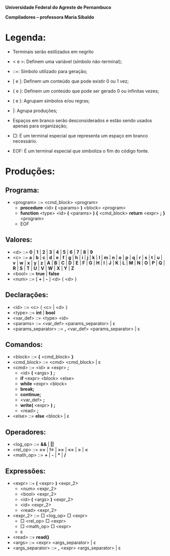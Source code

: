 **Universidade Federal do Agreste de Pernambuco**

**Compiladores – professora Maria Sibaldo**

# **Legenda:**

* Terminais serão estilizados em negrito  
* \< e \>: Definem uma variável (símbolo não-terminal);  
* ::=: Símbolo utilizado para geração;  
* \[ e \]: Definem um conteúdo que pode existir 0 ou 1 vez;  
* { e }: Definem um conteúdo que pode ser gerado 0 ou infinitas vezes;  
* ( e ): Agrupam símbolos e/ou regras;  
* |: Agrupa produções;  
* Espaços em branco serão desconsiderados e estão sendo usados apenas para organização;  
* □: É um terminal especial que representa um espaço em branco necessário.

* EOF: É um terminal especial que simboliza o fim do código fonte.

# **Produções:**

## **Programa:**

* \<program\> ::= \<cmd\_block\> \<program\>  
  * **procedure** \<id\> **(** \<params\> **)** \<block\> \<program\>  
  * **function** \<type\> \<id\> **(** \<params\> **)** **{** \<cmd\_block\> **return** \<expr\> **;** **}** \<program\>  
  * EOF

## **Valores:**

* \<d\> ::= **0** | **1** | **2** | **3** | **4** | **5** | **6** | **7** | **8** | **9**  
* \<c\> ::= **a** | **b** | **c** | **d** | **e** | **f** | **g** | **h** | **i** | **j** | **k** | **l** | **m** | **n** | **o** | **p** | **q** | **r** | **s** | **t** | **u** | **v** | **w** | **x** | **y** | **z** | **A** | **B** | **C** | **D** | **E** | **F** | **G** | **H** | **I** | **J** | **K** | **L** | **M** | **N** | **O** | **P** | **Q** | **R** | **S** | **T** | **U** | **V** | **W** | **X** | **Y** | **Z**  
* \<bool\> ::= **true** | **false**  
* \<num\> ::= \[ **\+** | **\-** \] \<d\> { \<d\> }

## **Declarações:**

* \<id\> ::= \<c\> { \<c\> | \<d\> }  
* \<type\> ::= **int** | **bool**  
* \<var\_def\> ::= \<type\> \<id\>  
* \<params\> ::=  \<var\_def\> \<params\_separator\> | ε  
* \<params\_separator\> ::= **,** \<var\_def\> \<params\_separator\> |  ε


## **Comandos:**

* \<block\> ::= **{** \<cmd\_block\> **}**  
* \<cmd\_block\> ::= \<cmd\> \<cmd\_block\> | ε  
* \<cmd\> ::= \<id\> **\=** \<expr\> **;**  
  * \<id\> **(** \<args\> **)** **;**  
  * **if** \<expr\> \<block\> \<else\>  
  * **while** \<expr\> \<block\>  
  * **break;**  
  * **continue;**  
  * \<var\_def\> **;**  
  * **write(** \<expr\> **)** **;**  
  * \<read\> **;**  
* \<else\> ::= **else** \<block\> | ε

## **Operadores:**

* \<log\_op\> ::= **&&** | **||**  
* \<rel\_op\> ::= **\==** | **\!=** | **\>=** | **\<=** | **\>** | **\<**  
* \<math\_op\> ::= **\+** | **\-** | **\*** | **/**

## **Expressões:**

* \<expr\> ::= **(** \<expr\> **)** \<expr\_2\>  
  * \<num\> \<expr\_2\>  
  * \<bool\> \<expr\_2\>  
  * \<id\> **(** \<args\> **)** \<expr\_2\>  
  * \<id\> \<expr\_2\>  
  * \<read\> \<expr\_2\>  
* \<expr\_2\> ::= □ \<log\_op\> □ \<expr\>  
  * □ \<rel\_op\> □ \<expr\>  
  * □ \<math\_op\> □ \<expr\>  
  * ε  
* \<read\> ::= **read()**  
* \<args\> ::= \<expr\> \<args\_separator\> | ε  
* \<args\_separator\> ::= **,** \<expr\> \<args\_separator\> | ε
